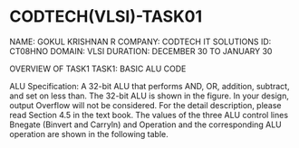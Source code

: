 # CODTECH(VLSI)-TASK01

NAME: GOKUL KRISHNAN R
COMPANY: CODTECH IT SOLUTIONS
ID: CT08HNO
DOMAIN: VLSI
DURATION: DECEMBER 30 TO JANUARY 30

OVERVIEW OF TASK1 
TASK1: BASIC ALU CODE 

ALU Specification: A 32-bit ALU that performs AND, OR, addition, subtract, and set on less than. The 32-bit ALU is shown in the figure. In your design, output Overflow will not be considered. For the detail description, please read Section 4.5 in the text book. The values of the three ALU control lines Bnegate (Binvert and Carryln) and Operation and the corresponding ALU operation are shown in the following table.
